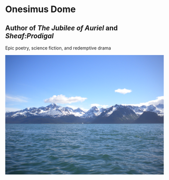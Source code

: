 # Onesimus Dome

## Author of *The Jubilee of Auriel* and *Sheaf:Prodigal*

Epic poetry, science fiction, and redemptive drama

![Ocean Background](/docs/assets/images/uploaded-from-file-j.png)
